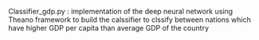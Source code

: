 Classifier_gdp.py : implementation of the deep neural network using Theano framework to build the calssifier to clssify between nations which have higher GDP per capita than average GDP of the country 
